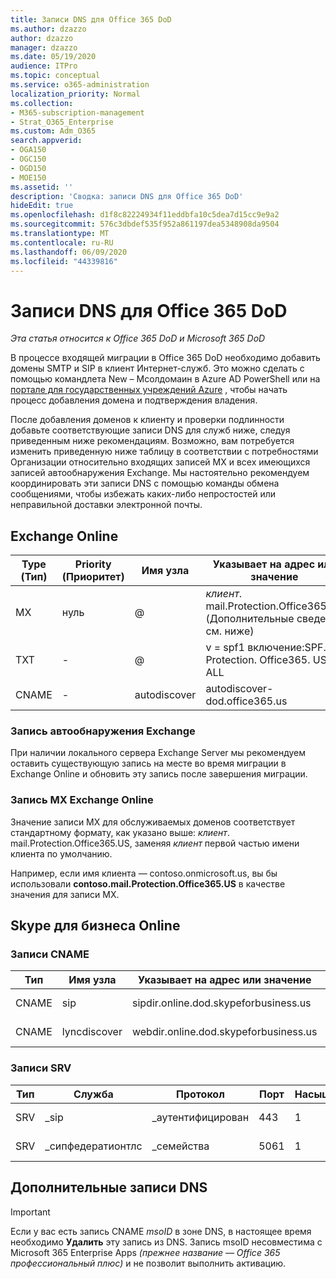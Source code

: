 ```yaml
---
title: Записи DNS для Office 365 DoD
ms.author: dzazzo
author: dzazzo
manager: dzazzo
ms.date: 05/19/2020
audience: ITPro
ms.topic: conceptual
ms.service: o365-administration
localization_priority: Normal
ms.collection:
- M365-subscription-management
- Strat_O365_Enterprise
ms.custom: Adm_O365
search.appverid:
- OGA150
- OGC150
- OGD150
- MOE150
ms.assetid: ''
description: 'Сводка: записи DNS для Office 365 DoD'
hideEdit: true
ms.openlocfilehash: d1f8c82224934f11eddbfa10c5dea7d15cc9e9a2
ms.sourcegitcommit: 576c3dbdef535f952a861197dea5348908da9504
ms.translationtype: MT
ms.contentlocale: ru-RU
ms.lasthandoff: 06/09/2020
ms.locfileid: "44339816"
---
```

# <a name="dns-records-for-office-365-dod"></a>Записи DNS для Office 365 DoD

*Эта статья относится к Office 365 DoD и Microsoft 365 DoD*

В процессе входящей миграции в Office 365 DoD необходимо добавить домены SMTP и SIP в клиент Интернет-служб.  Это можно сделать с помощью командлета New – Мсолдомаин в Azure AD PowerShell или на [портале для государственных учреждений Azure](https://portal.azure.us) , чтобы начать процесс добавления домена и подтверждения владения.

После добавления доменов к клиенту и проверки подлинности добавьте соответствующие записи DNS для служб ниже, следуя приведенным ниже рекомендациям.  Возможно, вам потребуется изменить приведенную ниже таблицу в соответствии с потребностями Организации относительно входящих записей MX и всех имеющихся записей автообнаружения Exchange.  Мы настоятельно рекомендуем координировать эти записи DNS с помощью команды обмена сообщениями, чтобы избежать каких-либо непростостей или неправильной доставки электронной почты.

## <a name="exchange-online"></a>Exchange Online

| Type (Тип) | Priority (Приоритет) | Имя узла | Указывает на адрес или значение | TTL |
| --- | --- | --- | --- | --- |
| MX | нуль | @ | *клиент*. mail.Protection.Office365.US (Дополнительные сведения см. ниже) | 1 Hour |
| TXT | - | @ | v = spf1 включение:SPF. Protection. Office365. US — ALL | 1 Hour |
| CNAME | - | autodiscover | autodiscover-dod.office365.us | 1 Hour |

### <a name="exchange-autodiscover-record"></a>Запись автообнаружения Exchange

При наличии локального сервера Exchange Server мы рекомендуем оставить существующую запись на месте во время миграции в Exchange Online и обновить эту запись после завершения миграции.

### <a name="exchange-online-mx-record"></a>Запись MX Exchange Online

Значение записи MX для обслуживаемых доменов соответствует стандартному формату, как указано выше: *клиент*. mail.Protection.Office365.US, заменяя *клиент* первой частью имени клиента по умолчанию.

Например, если имя клиента — contoso.onmicrosoft.us, вы бы использовали **contoso.mail.Protection.Office365.US** в качестве значения для записи MX.

## <a name="skype-for-business-online"></a>Skype для бизнеса Online

### <a name="cname-records"></a>Записи CNAME

| Тип | Имя узла | Указывает на адрес или значение | TTL |
| --- | --- | --- | --- |
| CNAME | sip | sipdir.online.dod.skypeforbusiness.us | 1 Hour |
| CNAME | lyncdiscover | webdir.online.dod.skypeforbusiness.us | 1 Hour | 

### <a name="srv-records"></a>Записи SRV

| Тип | Служба | Протокол | Порт | Насыщенность | Priority | Имя | Target | TTL |
| --- | --- | --- | --- | --- | --- | --- | --- | --- |
| SRV | \_sip | \_аутентифицирован | 443 | 1  | 100 | @ | sipdir.online.dod.skypeforbusiness.us | 1 час |
| SRV | \_сипфедератионтлс | \_семейства | 5061 | 1  | 100 | @ | sipfed.online.dod.skypeforbusiness.us | 1 Hour |

## <a name="additional-dns-records"></a>Дополнительные записи DNS

> [!IMPORTANT]
> Если у вас есть запись CNAME *msoID* в зоне DNS, в настоящее время необходимо **Удалить** эту запись из DNS.  Запись msoID несовместима с Microsoft 365 Enterprise Apps *(прежнее название — Office 365 профессиональный плюс)* и не позволит выполнить активацию.
